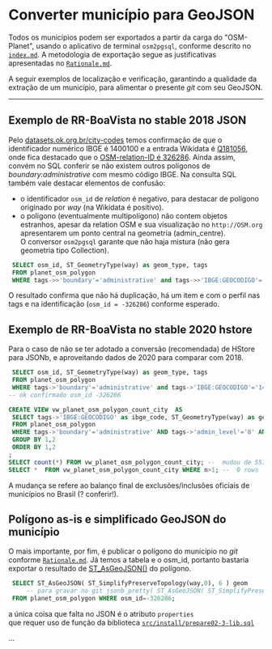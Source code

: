 # Converter município para GeoJSON

Todos os municípios podem ser exportados a partir da carga do "OSM-Planet", usando o aplicativo de terminal `osm2pgsql`, 
conforme descrito no [`index.md`](index.md). 
A metodologia de exportação segue as justificativas apresentadas no [`Rationale.md`](../Rationale.md).

A seguir exemplos de localização e verificação, garantindo a qualidade da extração de um município,
para alimentar o presente *git* com seu GeoJSON.

----

## Exemplo de RR-BoaVista no stable 2018 JSON
Pelo [datasets.ok.org.br/city-codes](http://datasets.ok.org.br/city-codes) temos confirmação de que o identificador numérico IBGE é 1400100
e a entrada Wikidata é [Q181056](http://wikidata.org/entity/Q181056#P402), onde fica destacado que 
o [OSM-relation-ID é 326286](https://www.openstreetmap.org/relation/326286).
Ainda assim, convém no SQL conferir se não existem outros polígonos de _boundary:administrative_
com mesmo código IBGE. Na consulta SQL também vale destacar elementos de confusão:
* o identificador  `osm_id` de *relation* é negativo, para destacar de polígono originado por *way* (na Wikidata é positivo).
* o polígono (eventualmente multipolígono) não contem objetos estranhos, apesar da relation OSM e sua visualização no `http://OSM.org` apresentarem um ponto central na geometria (admin_centre).<br/> O conversor `osm2pgsql` garante que não haja mistura (não gera geometria tipo Collection).

```sql
 SELECT osm_id, ST_GeometryType(way) as geom_type, tags 
 FROM planet_osm_polygon 
 WHERE tags->>'boundary'='administrative' and tags->>'IBGE:GEOCODIGO'='1400100';
```

O resultado confirma que não há duplicação, há um item e com o perfil nas tags e na identificação (`osm_id = -326286`) conforme esperado.

## Exemplo de RR-BoaVista no stable 2020 hstore

Para o caso de não se ter adotado a conversão (recomendada) de HStore para JSONb, e aproveitando dados de 2020 para comparar com 2018.

```sql
 SELECT osm_id, ST_GeometryType(way) as geom_type, tags 
 FROM planet_osm_polygon 
 WHERE tags->'boundary'='administrative' and tags->'IBGE:GEOCODIGO'='1400100';
-- ok confirmado osm_id -326286

CREATE VIEW vw_planet_osm_polygon_count_city  AS
 SELECT tags->'IBGE:GEOCODIGO' as ibge_code, ST_GeometryType(way) as geom_type, count(*) n
 FROM planet_osm_polygon 
 WHERE tags->'boundary'='administrative' AND tags->'admin_level'='8' AND tags?'IBGE:GEOCODIGO'
 GROUP BY 1,2
 ORDER BY 1,2
;
SELECT count(*) FROM vw_planet_osm_polygon_count_city; --  mudou de 5570 para 5568
SELECT *  FROM vw_planet_osm_polygon_count_city WHERE n>1; --  0 rows
```
A mudança se refere ao balanço final de exclusões/inclusões oficiais de municípios no Brasil (? conferir!).

## Polígono as-is e simplificado GeoJSON do município

O mais importante, por fim, é publicar o polígono do município no _git_ conforme [`Rationale.md`](../Rationale.md). 
Já temos a tabela e o osm_id, portanto bastaria exportar o resultado de [ST_AsGeoJSON()](https://postgis.net/docs/ST_AsGeoJSON.html) do polígono.

```sql
 SELECT ST_AsGeoJSON( ST_SimplifyPreserveTopology(way,0), 6 ) geom
     -- para gravar no git jsonb_pretty( ST_AsGeoJSON( ST_SimplifyPreserveTopology(way,0), 6 )::jsonb )
 FROM planet_osm_polygon WHERE osm_id=-326286;
```
a única coisa que falta no JSON é o atributo `properties`  
que requer uso de função da biblioteca [`src/install/prepare02-3-lib.sql`](https://github.com/OSMBrasil/stable/blob/master/src/install/prepare02-3-lib.sql)

...   
   
